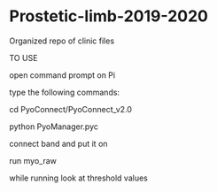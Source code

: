 # Prostetic-limb-2019-2020
Organized repo of clinic files



TO USE

open command prompt on Pi

type the following commands:

cd PyoConnect/PyoConnect_v2.0

python PyoManager.pyc





connect band and put it on

run myo_raw

while running look at threshold values

